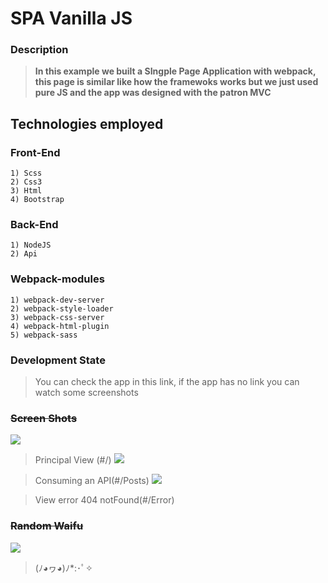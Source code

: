 # SPA Vanilla JS

### Description
> **In this example we built a SIngple Page Application with webpack, this page is similar like how the framewoks works but we just used pure JS and the app was designed with the patron MVC**

## Technologies employed

### Front-End
	
	1) Scss
    2) Css3
    3) Html
	4) Bootstrap
	

### Back-End

	1) NodeJS
    2) Api
    

### Webpack-modules

	1) webpack-dev-server
	2) webpack-style-loader
	3) webpack-css-server
	4) webpack-html-plugin
	5) webpack-sass
    


		
### Development State

> You can check the app in this link, if the app has no link you can watch some screenshots

### <s>Screen Shots</s>

![](https://i.imgur.com/Xub6Cek.png)

> Principal View (#/)
![](https://i.imgur.com/OgDgc9c.png)

> Consuming an API(#/Posts)
![](https://i.imgur.com/PYmgPJj.png)

> View error 404 notFound(#/Error)
### <s>Random Waifu</s>
![](https://i.imgur.com/jF84Jes.png)
> (ﾉ◕ヮ◕)ﾉ*:･ﾟ✧
